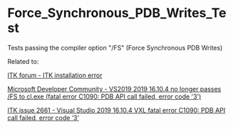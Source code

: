 # Force_Synchronous_PDB_Writes_Test
Tests passing the compiler option "/FS" (Force Synchronous PDB Writes)

Related to:

[ITK forum - ITK installation error](https://discourse.itk.org/t/itk-installation-error/3032)

[Microsoft Developer Community - VS2019 2019 16.10.4 no longer passes /FS to cl.exe (fatal error C1090: PDB API call failed, error code '3')](https://developercommunity.visualstudio.com/t/VS2019-2019-16104-no-longer-passes-FS/1482274)

[ITK issue 2661 - Visual Studio 2019 16.10.4 VXL fatal error C1090: PDB API call failed, error code ‘3’](https://github.com/InsightSoftwareConsortium/ITK/issues/2661)